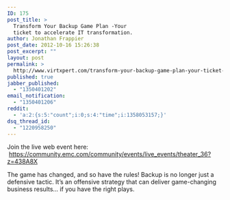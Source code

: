 ```yaml
---
ID: 175
post_title: >
  Transform Your Backup Game Plan -Your
  ticket to accelerate IT transformation.
author: Jonathan Frappier
post_date: 2012-10-16 15:26:38
post_excerpt: ""
layout: post
permalink: >
  http://www.virtxpert.com/transform-your-backup-game-plan-your-ticket-to-accelerate-it-transformation/
published: true
jabber_published:
  - "1350401202"
email_notification:
  - "1350401206"
reddit:
  - 'a:2:{s:5:"count";i:0;s:4:"time";i:1358053157;}'
dsq_thread_id:
  - "1220958250"
---
```

Join the live web event here:  https://community.emc.com/community/events/live_events/theater_36?z=438A8X

The game has changed, and so have the rules! Backup is no longer just a defensive tactic. It’s an offensive strategy that can deliver game-changing business results… if you have the right plays.

&nbsp;